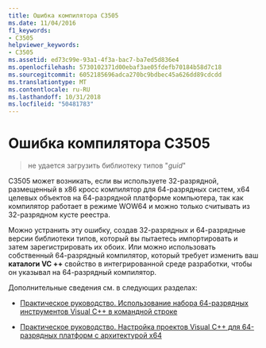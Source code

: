 ```yaml
---
title: Ошибка компилятора C3505
ms.date: 11/04/2016
f1_keywords:
- C3505
helpviewer_keywords:
- C3505
ms.assetid: ed73c99e-93a1-4f3a-bac7-ba7ed5d836e4
ms.openlocfilehash: 5730102371d00ebaf3ae05fdefb70184b58d7c18
ms.sourcegitcommit: 6052185696adca270bc9bdbec45a626dd89cdcdd
ms.translationtype: MT
ms.contentlocale: ru-RU
ms.lasthandoff: 10/31/2018
ms.locfileid: "50481783"
---
```

# <a name="compiler-error-c3505"></a>Ошибка компилятора C3505

> не удается загрузить библиотеку типов "*guid*"

C3505 может возникать, если вы используете 32-разрядной, размещенный в x86 кросс компилятор для 64-разрядных систем, x64 целевых объектов на 64-разрядной платформе компьютера, так как компилятор работает в режиме WOW64 и можно только считывать из 32-разрядном кусте реестра.

Можно устранить эту ошибку, создав 32-разрядных и 64-разрядные версии библиотеки типов, который вы пытаетесь импортировать и затем зарегистрировать их обоих.  Или можно использовать собственный 64-разрядный компилятор, который требует изменить ваш **каталоги VC ++** свойство в интегрированной среде разработки, чтобы он указывал на 64-разрядный компилятор.

Дополнительные сведения см. в следующих разделах:

- [Практическое руководство. Использование набора 64-разрядных инструментов Visual C++ в командной строке](../../build/how-to-enable-a-64-bit-visual-cpp-toolset-on-the-command-line.md)

- [Практическое руководство. Настройка проектов Visual C++ для 64-разрядных платформ с архитектурой x64](../../build/how-to-configure-visual-cpp-projects-to-target-64-bit-platforms.md)